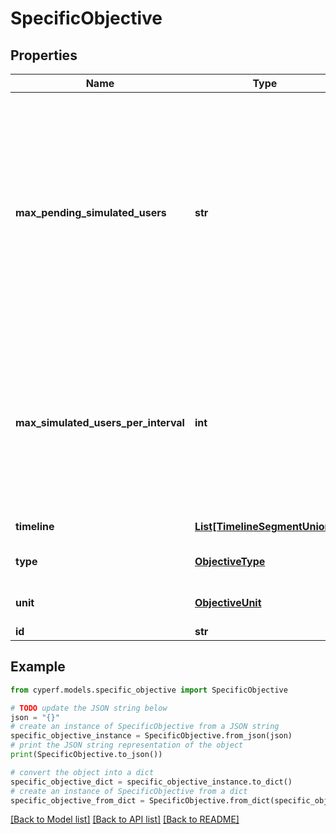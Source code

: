 # SpecificObjective


## Properties

Name | Type | Description | Notes
------------ | ------------- | ------------- | -------------
**max_pending_simulated_users** | **str** | Only applies if Type is SimulatedUsers. The maximum number or percentage of users that can be in the pending state (not yet connected and sending traffic) at any time. You can either specify a number or a percentage using the % sign. | 
**max_simulated_users_per_interval** | **int** | Only applies if Type is SimulatedUsers. The maximum number of simulated users at which new users are initiated and teardown per interval(1 second). Default value is 0 (no limit) | [optional] 
**timeline** | [**List[TimelineSegmentUnion]**](TimelineSegmentUnion.md) | The timeline of this objective. | [optional] 
**type** | [**ObjectiveType**](ObjectiveType.md) | The objective&#39;s type (default: Throughput). | 
**unit** | [**ObjectiveUnit**](ObjectiveUnit.md) | The objective&#39;s unit. Must be one of: bps or &#39;&#39;. | 
**id** | **str** |  | 

## Example

```python
from cyperf.models.specific_objective import SpecificObjective

# TODO update the JSON string below
json = "{}"
# create an instance of SpecificObjective from a JSON string
specific_objective_instance = SpecificObjective.from_json(json)
# print the JSON string representation of the object
print(SpecificObjective.to_json())

# convert the object into a dict
specific_objective_dict = specific_objective_instance.to_dict()
# create an instance of SpecificObjective from a dict
specific_objective_from_dict = SpecificObjective.from_dict(specific_objective_dict)
```
[[Back to Model list]](../README.md#documentation-for-models) [[Back to API list]](../README.md#documentation-for-api-endpoints) [[Back to README]](../README.md)


